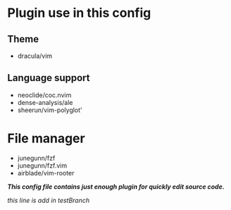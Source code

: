 # Plugin use in this config

## Theme
* dracula/vim                             
## Language support
* neoclide/coc.nvim                       
* dense-analysis/ale                      
* sheerun/vim-polyglot'
# File manager
* junegunn/fzf
* junegunn/fzf.vim
* airblade/vim-rooter

***This config file contains just enough plugin for quickly edit source code.***

*this line is add in testBranch*